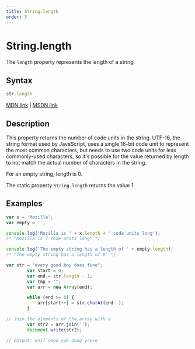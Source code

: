 ```yaml
---
title: String.length
order: 5
---
```

# String.length

The `length` property represents the length of a string.

## Syntax

```javascript
str.length
```

[MDN link](https://developer.mozilla.org/en-US/docs/Web/JavaScript/Reference/Global_Objects/String/length) | [MSDN link](https://msdn.microsoft.com/en-us/LIBRary/3d616214%28v=vs.94%29.aspx)

## Description

This property returns the number of code units in the string. UTF-16, the string format used by JavaScript, uses a single 16-bit code unit to represent the most common characters, but needs to use two code units for less commonly-used characters, so it's possible for the value returned by length to not match the actual number of characters in the string.

For an empty string, length is 0.

The static property `String.length` returns the value 1.

## Examples

```javascript
var x = 'Mozilla';
var empty = '';

console.log('Mozilla is ' + x.length + ' code units long');
/* "Mozilla is 7 code units long" */

console.log('The empty string has a length of ' + empty.length);
/* "The empty string has a length of 0" */
```

```javascript
var str = "every good boy does fine";
        var start = 0;
        var end = str.length - 1;
        var tmp = "";
        var arr = new Array(end);

        while (end >= 0) {
            arr[start++] = str.charAt(end--);
        }

// Join the elements of the array with a 
        var str2 = arr.join('');
        document.write(str2);

// Output: enif seod yob doog yreve
```
